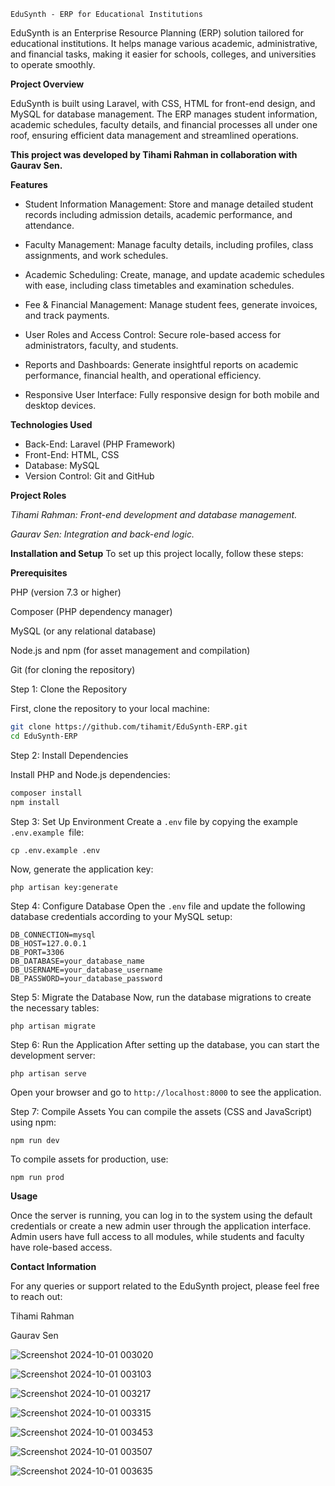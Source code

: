     EduSynth - ERP for Educational Institutions
EduSynth is an Enterprise Resource Planning (ERP) solution tailored for educational institutions. It helps manage various academic, administrative, and financial tasks, making it easier for schools, colleges, and universities to operate smoothly.

**Project Overview**

EduSynth is built using Laravel, with CSS, HTML for front-end design, and MySQL for database management. The ERP manages student information, academic schedules, faculty details, and financial processes all under one roof, ensuring efficient data management and streamlined operations.

**This project was developed by Tihami Rahman in collaboration with Gaurav Sen.**

**Features**
- Student Information Management: Store and manage detailed student records including admission details, academic performance, and attendance.

- Faculty Management: Manage faculty details, including profiles, class assignments, and work schedules.

- Academic Scheduling: Create, manage, and update academic schedules with ease, including class timetables and examination schedules.

- Fee & Financial Management: Manage student fees, generate invoices, and track payments.

- User Roles and Access Control: Secure role-based access for administrators, faculty, and students.

- Reports and Dashboards: Generate insightful reports on academic performance, financial health, and operational efficiency.

- Responsive User Interface: Fully responsive design for both mobile and desktop devices.


**Technologies Used**
- Back-End: Laravel (PHP Framework)
- Front-End: HTML, CSS
- Database: MySQL
- Version Control: Git and GitHub

**Project Roles**

*Tihami Rahman: Front-end development and database management.*

*Gaurav Sen: Integration and back-end logic.*

**Installation and Setup**
To set up this project locally, follow these steps:

**Prerequisites**

PHP (version 7.3 or higher)

Composer (PHP dependency manager)

MySQL (or any relational database)

Node.js and npm (for asset management and compilation)

Git (for cloning the repository)

Step 1: Clone the Repository

First, clone the repository to your local machine:
```bash
git clone https://github.com/tihamit/EduSynth-ERP.git
cd EduSynth-ERP
```

Step 2: Install Dependencies

Install PHP and Node.js dependencies:
```bash
composer install
npm install
```

Step 3: Set Up Environment
Create a `.env` file by copying the example `.env.example `file:

```
cp .env.example .env
```

Now, generate the application key:

```
php artisan key:generate
```

Step 4: Configure Database
Open the `.env` file and update the following database credentials according to your MySQL setup:

```
DB_CONNECTION=mysql
DB_HOST=127.0.0.1
DB_PORT=3306
DB_DATABASE=your_database_name
DB_USERNAME=your_database_username
DB_PASSWORD=your_database_password
```

Step 5: Migrate the Database
Now, run the database migrations to create the necessary tables:


```
php artisan migrate
```

Step 6: Run the Application
After setting up the database, you can start the development server:

```
php artisan serve
```

Open your browser and go to `http://localhost:8000` to see the application.

Step 7: Compile Assets
You can compile the assets (CSS and JavaScript) using npm:


```
npm run dev
```

To compile assets for production, use:

```    
npm run prod
```


**Usage**

Once the server is running, you can log in to the system using the default credentials or create a new admin user through the application interface. Admin users have full access to all modules, while students and faculty have role-based access.


**Contact Information**

For any queries or support related to the EduSynth project, please feel free to reach out:

Tihami Rahman

Gaurav Sen


![Screenshot 2024-10-01 003020](https://github.com/user-attachments/assets/1505caf4-4c87-404f-a98a-9bb66b28775c)

![Screenshot 2024-10-01 003103](https://github.com/user-attachments/assets/399be6b9-e4d5-4321-925d-a8d16941b6a4)

![Screenshot 2024-10-01 003217](https://github.com/user-attachments/assets/1cf2db30-e413-4694-8786-8bb73bfeb943)


![Screenshot 2024-10-01 003315](https://github.com/user-attachments/assets/cd4324aa-f5a2-4e7e-8aa5-6277506cf2d5)

![Screenshot 2024-10-01 003453](https://github.com/user-attachments/assets/805da9fd-656b-4013-bd5c-e183bbd1e7ac)

![Screenshot 2024-10-01 003507](https://github.com/user-attachments/assets/2506a168-a5d2-45d0-b5e0-37dec82e87c0)

![Screenshot 2024-10-01 003635](https://github.com/user-attachments/assets/9fbe4105-6d3f-4c8f-b3d0-259fe498afd6)





